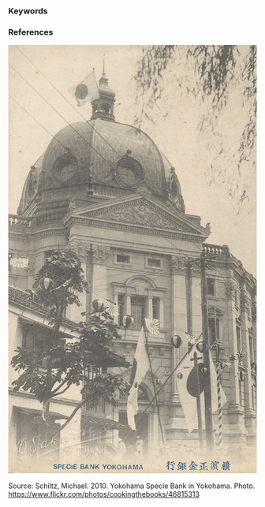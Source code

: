 ### Keywords

### References

![Yokohama Specie Bank Headquareters in Yokohama 横濱正金銀行　横浜本店](/img4681531381_a3b443181d_b.jpg)

Source: Schiltz, Michael. 2010. Yokohama Specie Bank in Yokohama. Photo. https://www.flickr.com/photos/cookingthebooks/46815313
